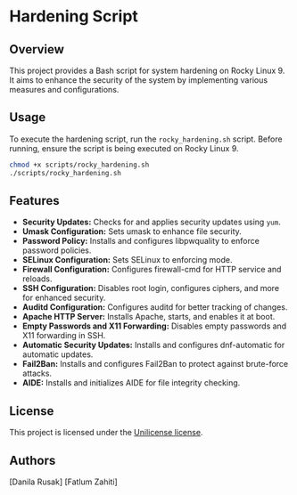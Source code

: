 # Hardening Script

## Overview

This project provides a Bash script for system hardening on Rocky Linux 9. It aims to enhance the security of the system by implementing various measures and configurations.

## Usage

To execute the hardening script, run the `rocky_hardening.sh` script. Before running, ensure the script is being executed on Rocky Linux 9.

```bash
chmod +x scripts/rocky_hardening.sh
./scripts/rocky_hardening.sh
```

## Features

- **Security Updates:** Checks for and applies security updates using `yum`.
- **Umask Configuration:** Sets umask to enhance file security.
- **Password Policy:** Installs and configures libpwquality to enforce password policies.
- **SELinux Configuration:** Sets SELinux to enforcing mode.
- **Firewall Configuration:** Configures firewall-cmd for HTTP service and reloads.
- **SSH Configuration:** Disables root login, configures ciphers, and more for enhanced security.
- **Auditd Configuration:** Configures auditd for better tracking of changes.
- **Apache HTTP Server:** Installs Apache, starts, and enables it at boot.
- **Empty Passwords and X11 Forwarding:** Disables empty passwords and X11 forwarding in SSH.
- **Automatic Security Updates:** Installs and configures dnf-automatic for automatic updates.
- **Fail2Ban:** Installs and configures Fail2Ban to protect against brute-force attacks.
- **AIDE:** Installs and initializes AIDE for file integrity checking.

## License

This project is licensed under the [Unilicense license](LICENSE).

## Authors

[Danila Rusak]
[Fatlum Zahiti]
